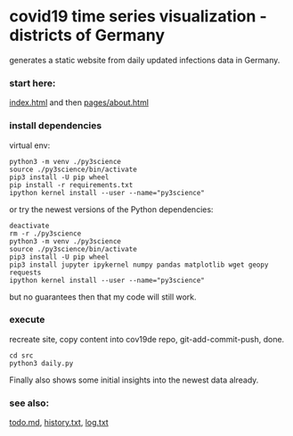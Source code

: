 # covid19 time series visualization - districts of Germany
generates a static website from daily updated infections data in Germany.

### start here:

[index.html](index.html) and then [pages/about.html](pages/about.html)

### install dependencies
virtual env:
```
python3 -m venv ./py3science
source ./py3science/bin/activate
pip3 install -U pip wheel
pip install -r requirements.txt
ipython kernel install --user --name="py3science"
```

or try the newest versions of the Python dependencies:
```
deactivate
rm -r ./py3science
python3 -m venv ./py3science
source ./py3science/bin/activate
pip3 install -U pip wheel
pip3 install jupyter ipykernel numpy pandas matplotlib wget geopy requests
ipython kernel install --user --name="py3science"
```
but no guarantees then that my code will still work.

### execute
recreate site, copy content into cov19de repo, git-add-commit-push, done. 

	cd src
	python3 daily.py
    
Finally also shows some initial insights into the newest data already.

### see also:

[todo.md](todo.md), [history.txt](history.txt), [log.txt](log.txt)

